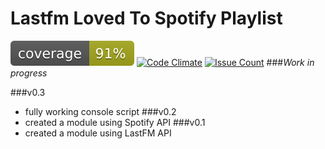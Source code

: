 # Lastfm Loved To Spotify Playlist 
![Created using coverage-badge.py](coverage_badge.svg)
[![Code Climate](https://codeclimate.com/github/Jonarzz/LastfmLovedToSpotifyPlaylist/badges/gpa.svg)](https://codeclimate.com/github/Jonarzz/LastfmLovedToSpotifyPlaylist) [![Issue Count](https://codeclimate.com/github/Jonarzz/LastfmLovedToSpotifyPlaylist/badges/issue_count.svg)](https://codeclimate.com/github/Jonarzz/LastfmLovedToSpotifyPlaylist)
###*Work in progress*

###v0.3
* fully working console script
###v0.2
* created a module using Spotify API
###v0.1
* created a module using LastFM API